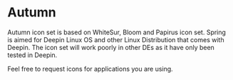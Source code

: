 # Autumn
Autumn icon set is based on WhiteSur, Bloom and Papirus icon set. Spring is aimed for Deepin Linux OS and other Linux Distribution that comes with Deepin. The icon set will work poorly in other DEs as it have only been tested in Deepin.  

Feel free to request icons for applications you are using.
